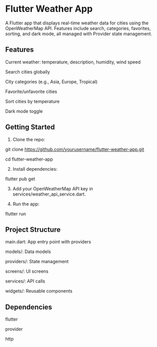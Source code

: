 # Flutter Weather App

A Flutter app that displays real-time weather data for cities using the OpenWeatherMap API. Features include search, categories, favorites, sorting, and dark mode, all managed with Provider state management.

## Features

Current weather: temperature, description, humidity, wind speed

Search cities globally

City categories (e.g., Asia, Europe, Tropical)

Favorite/unfavorite cities

Sort cities by temperature

Dark mode toggle

## Getting Started

1. Clone the repo:

git clone https://github.com/yourusername/flutter-weather-app.git

cd flutter-weather-app

2. Install dependencies:

flutter pub get

3. Add your OpenWeatherMap API key in services/weather_api_service.dart.

4. Run the app:

flutter run

## Project Structure

main.dart: App entry point with providers

models/: Data models

providers/: State management

screens/: UI screens

services/: API calls

widgets/: Reusable components

## Dependencies

flutter

provider

http



